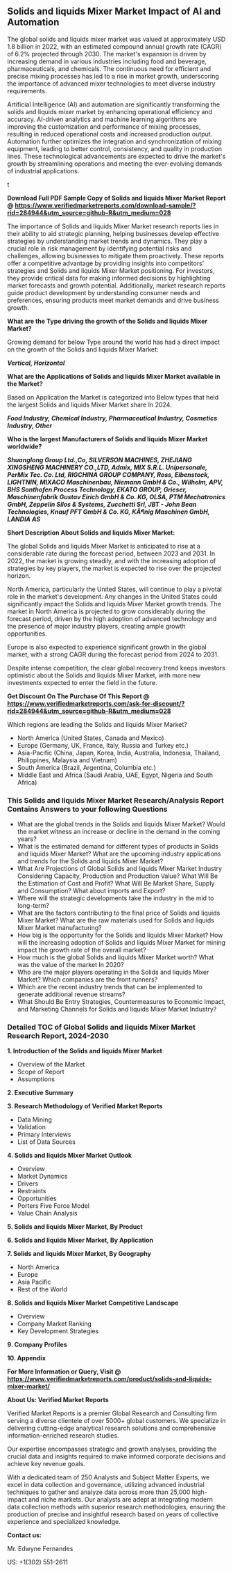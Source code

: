 <h2>Solids and liquids Mixer Market Impact of AI and Automation</h2><p>The global solids and liquids mixer market was valued at approximately USD 1.8 billion in 2022, with an estimated compound annual growth rate (CAGR) of 6.2% projected through 2030. The market's expansion is driven by increasing demand in various industries including food and beverage, pharmaceuticals, and chemicals. The continuous need for efficient and precise mixing processes has led to a rise in market growth, underscoring the importance of advanced mixer technologies to meet diverse industry requirements.</p><p>Artificial Intelligence (AI) and automation are significantly transforming the solids and liquids mixer market by enhancing operational efficiency and accuracy. AI-driven analytics and machine learning algorithms are improving the customization and performance of mixing processes, resulting in reduced operational costs and increased production output. Automation further optimizes the integration and synchronization of mixing equipment, leading to better control, consistency, and quality in production lines. These technological advancements are expected to drive the market's growth by streamlining operations and meeting the ever-evolving demands of industrial applications.</p>t</p><p id="" class=""><strong>Download Full PDF Sample Copy of Solids and liquids Mixer Market Report @ <a href="https://www.verifiedmarketreports.com/download-sample/?rid=284944&utm_source=github-R&utm_medium=028" target="_blank">https://www.verifiedmarketreports.com/download-sample/?rid=284944&utm_source=github-R&utm_medium=028</a></strong></p><p>The importance of&nbsp;Solids and liquids Mixer Market research reports lies in their ability to aid strategic planning, helping businesses develop effective strategies by understanding market trends and dynamics. They play a crucial role in risk management by identifying potential risks and challenges, allowing businesses to mitigate them proactively. These reports offer a competitive advantage by providing insights into competitors' strategies and Solids and liquids Mixer Market positioning. For investors, they provide critical data for making informed decisions by highlighting market forecasts and growth potential. Additionally, market research reports guide product development by understanding consumer needs and preferences, ensuring products meet market demands and drive business growth.</p><p><strong>What are the&nbsp;Type driving the growth of the Solids and liquids Mixer Market?</strong></p><p id="" class="">Growing demand for below Type around the world has had a direct impact on the growth of the Solids and liquids Mixer Market:</p><em><strong>Vertical, Horizontal</strong></em></p><strong>What are the&nbsp;Applications&nbsp;of Solids and liquids Mixer Market available in the Market?</strong></p><p id="" class="">Based on Application the Market is categorized into Below types that held the largest Solids and liquids Mixer Market share In 2024.</p><em><strong>Food Industry, Chemical Industry, Pharmaceutical Industry, Cosmetics Industry, Other</strong></em></p><strong>Who is the largest Manufacturers of Solids and liquids Mixer Market worldwide?</strong></p><p><em><strong>Shuanglong Group Ltd.,Co, SILVERSON MACHINES, ZHEJIANG XINGSHENG MACHINERY CO.,LTD, Admix, MIX S.R.L. Unipersonale, PerMix Tec. Co. Ltd, RIGCHINA GROUP COMPANY, Ross, Eibenstock, LIGHTNIN, MIXACO Maschinenbau, Niemann GmbH & Co., Wilhelm, APV, BHS Sonthofen Process Technology, EKATO GROUP, Grieser, Maschinenfabrik Gustav Eirich GmbH & Co. KG, OLSA, PTM Mechatronics GmbH, Zeppelin Silos & Systems, Zucchetti Srl, JBT - John Bean Technologies, Knauf PFT GmbH & Co. KG, KÃ¶nig Maschinen GmbH, LANDIA AS</strong></em></p><p id="" class=""><strong>Short Description About Solids and liquids Mixer Market:</strong></p><p>The global Solids and liquids Mixer Market is anticipated to rise at a considerable rate during the forecast period, between 2023 and 2031. In 2022, the market is growing steadily, and with the increasing adoption of strategies by key players, the market is expected to rise over the projected horizon.</p><p>North America, particularly the United States, will continue to play a pivotal role in the market's development. Any changes in the United States could significantly impact the Solids and liquids Mixer Market growth trends. The market in North America is projected to grow considerably during the forecast period, driven by the high adoption of advanced technology and the presence of major industry players, creating ample growth opportunities.</p><p>Europe is also expected to experience significant growth in the global market, with a strong CAGR during the forecast period from 2024 to 2031.</p><p>Despite intense competition, the clear global recovery trend keeps investors optimistic about the Solids and liquids Mixer Market, with more new investments expected to enter the field in the future.</p><p id="" class=""><strong>Get Discount On The Purchase Of This Report @ <a href="https://www.verifiedmarketreports.com/ask-for-discount/?rid=284944&utm_source=github-R&utm_medium=028" target="_blank">https://www.verifiedmarketreports.com/ask-for-discount/?rid=284944&utm_source=github-R&utm_medium=028</a></strong></p>Which regions are leading the Solids and liquids Mixer Market?</p><ul><li>North America (United States, Canada and Mexico)</li><li>Europe (Germany, UK, France, Italy, Russia and Turkey etc.)</li><li>Asia-Pacific (China, Japan, Korea, India, Australia, Indonesia, Thailand, Philippines, Malaysia and Vietnam)</li><li>South America (Brazil, Argentina, Columbia etc.)</li><li>Middle East and Africa (Saudi Arabia, UAE, Egypt, Nigeria and South Africa)</li></ul><h3 id="" class="">This Solids and liquids Mixer Market Research/Analysis Report Contains Answers to your following Questions</h3><ul><li>What are the global trends in the Solids and liquids Mixer Market? Would the market witness an increase or decline in the demand in the coming years?</li><li>What is the estimated demand for different types of products in Solids and liquids Mixer Market? What are the upcoming industry applications and trends for the Solids and liquids Mixer Market?</li><li>What Are Projections of Global Solids and liquids Mixer Market Industry Considering Capacity, Production and Production Value? What Will Be the Estimation of Cost and Profit? What Will Be Market Share, Supply and Consumption? What about imports and Export?</li><li>Where will the strategic developments take the industry in the mid to long-term?</li><li>What are the factors contributing to the final price of Solids and liquids Mixer Market? What are the raw materials used for Solids and liquids Mixer Market manufacturing?</li><li>How big is the opportunity for the Solids and liquids Mixer Market? How will the increasing adoption of Solids and liquids Mixer Market for mining impact the growth rate of the overall market?</li><li>How much is the global Solids and liquids Mixer Market worth? What was the value of the market In 2020?</li><li>Who are the major players operating in the Solids and liquids Mixer Market? Which companies are the front runners?</li><li>Which are the recent industry trends that can be implemented to generate additional revenue streams?</li><li>What Should Be Entry Strategies, Countermeasures to Economic Impact, and Marketing Channels for Solids and liquids Mixer Market Industry?</li></ul><h3 id="" class="">Detailed TOC of Global Solids and liquids Mixer Market Research Report, 2024-2030</h3><p id="" class=""><strong>1. Introduction of the Solids and liquids Mixer Market</strong></p><ul><li>Overview of the Market</li><li>Scope of Report</li><li>Assumptions</li></ul><p id="" class=""><strong>2. Executive Summary</strong></p><p id="" class=""><strong>3. Research Methodology of Verified Market Reports</strong></p><ul><li>Data Mining</li><li>Validation</li><li>Primary Interviews</li><li>List of Data Sources</li></ul><p id="" class=""><strong>4. Solids and liquids Mixer Market Outlook</strong></p><ul><li>Overview</li><li>Market Dynamics</li><li>Drivers</li><li>Restraints</li><li>Opportunities</li><li>Porters Five Force Model</li><li>Value Chain Analysis</li></ul><p id="" class=""><strong>5. Solids and liquids Mixer Market, By Product</strong></p><p id="" class=""><strong>6. Solids and liquids Mixer Market, By Application</strong></p><p id="" class=""><strong>7. Solids and liquids Mixer Market, By Geography</strong></p><ul><li>North America</li><li>Europe</li><li>Asia Pacific</li><li>Rest of the World</li></ul><p id="" class=""><strong>8. Solids and liquids Mixer Market Competitive Landscape</strong></p><ul><li>Overview</li><li>Company Market Ranking</li><li>Key Development Strategies</li></ul><p id="" class=""><strong>9. Company Profiles</strong></p><p id="" class=""><strong>10. Appendix</strong></p><p id="" class=""><strong>For More Information or Query, Visit @ <a href="https://www.verifiedmarketreports.com/product/solids-and-liquids-mixer-market/" target="_blank">https://www.verifiedmarketreports.com/product/solids-and-liquids-mixer-market/</a></strong></p><p id="" class=""><strong>About Us: Verified Market Reports</strong></p><p id="" class="">Verified Market Reports is a premier Global Research and Consulting firm serving a diverse clientele of over 5000+ global customers. We specialize in delivering cutting-edge analytical research solutions and comprehensive information-enriched research studies.</p><p id="" class="">Our expertise encompasses strategic and growth analyses, providing the crucial data and insights required to make informed corporate decisions and achieve key revenue goals.</p><p id="" class="">With a dedicated team of 250 Analysts and Subject Matter Experts, we excel in data collection and governance, utilizing advanced industrial techniques to gather and analyze data across more than 25,000 high-impact and niche markets. Our analysts are adept at integrating modern data collection methods with superior research methodologies, ensuring the production of precise and insightful research based on years of collective experience and specialized knowledge.</p><p id="" class=""><strong>Contact us:</strong></p><p id="" class="">Mr. Edwyne Fernandes</p><p id="" class="">US: +1(302) 551-2611</p>